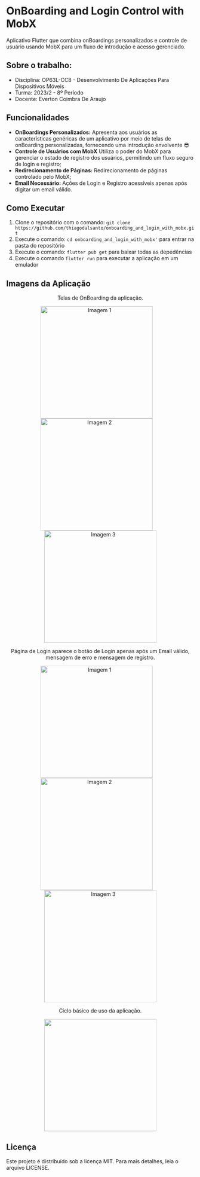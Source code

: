 # OnBoarding and Login Control with MobX
Aplicativo Flutter que combina onBoardings personalizados e controle de usuário usando MobX para um fluxo de introdução e acesso gerenciado.

## Sobre o trabalho:

* Disciplina: OP63L-CC8 - Desenvolvimento De Aplicações Para Dispositivos Móveis		
* Turma: 2023/2 - 8º Período
* Docente: Everton Coimbra De Araujo

## Funcionalidades
- **OnBoardings Personalizados:** Apresenta aos usuários as características genéricas de um aplicativo por meio de telas de onBoarding personalizadas, fornecendo uma introdução envolvente :sunglasses:
- **Controle de Usuários com MobX** Utiliza o poder do MobX para gerenciar o estado de registro dos usuários, permitindo um fluxo seguro de login e registro;
- **Redirecionamento de Páginas:** Redirecionamento de páginas controlado pelo MobX;
- **Email Necessário:** Ações de Login e Registro acessíveis apenas após digitar um email válido.

## Como Executar

1. Clone o repositório com o comando: `git clone https://github.com/thiagodalsanto/onboarding_and_login_with_mobx.git`
2. Execute o comando: `cd onboarding_and_login_with_mobx'` para entrar na pasta do repositório
3. Execute o comando: `flutter pub get` para baixar todas as depedências
4. Execute o comando `flutter run` para executar a aplicação em um emulador

## Imagens da Aplicação

<p align="center">
    Telas de OnBoarding da aplicação.
</p>

<p align="center">
    <img src="https://i.imgur.com/AhwZQLY.png" alt="Imagem 1" width="300" style="margin-right: 20px;">
    <img src="https://i.imgur.com/YNJJphT.png" alt="Imagem 2" width="300" style="margin-right: 20px;">
    <img src="https://i.imgur.com/C7d2U64.png" alt="Imagem 3" width="300">
</p>

<p align="center">
    Página de Login aparece o botão de Login apenas após um Email válido, mensagem de erro e mensagem de registro.
</p>

<p align="center">
    <img src="https://i.imgur.com/8rxoY3K.png" alt="Imagem 1" width="300" style="margin-right: 20px;">
    <img src="https://i.imgur.com/fikyh4C.png" alt="Imagem 2" width="300" style="margin-right: 20px;">
    <img src="https://i.imgur.com/cSVNF3H.png" alt="Imagem 3" width="300" >
</p>

<p align="center">
    Ciclo básico de uso da aplicação.
</p>

<p align="center">
    <img src="https://github.com/thiagodalsanto/onboarding_and_login_with_mobx/assets/55465433/26539656-5057-4f95-852a-5dfde3b2c648" width="300">


## Licença

Este projeto é distribuído sob a licença MIT. Para mais detalhes, leia o arquivo LICENSE.
